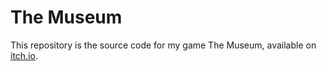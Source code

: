 # The Museum

This repository is the source code for my game The Museum, available on
[itch.io](https://scepheo.itch.io/the-museum).

